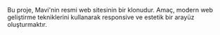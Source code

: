 Bu proje, Mavi'nin resmi web sitesinin bir klonudur. Amaç, modern web geliştirme tekniklerini kullanarak responsive ve estetik bir arayüz oluşturmaktır.

